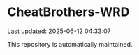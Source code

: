 # CheatBrothers-WRD

Last updated: 2025-06-12 04:33:07

This repository is automatically maintained.
